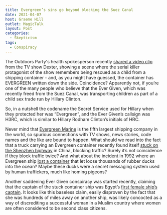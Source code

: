 ```yaml
---
title: Evergreen’s sins go beyond blocking the Suez Canal
date: 2021-04-07
host: Graeme Hill
outlet: MagicTalk
layout: Post
categories:
  - Skepticism
tags:
  - Conspiracy
---
```


The Outdoors Party's health spokesperson recently [shared a video clip](https://www.facebook.com/tracy.livingston.14/posts/3617057235086350) from the TV show Dexter, showing a scene where the serial killer protagonist of the show remembers being rescued as a child from a shipping container - and, as you might have guessed, the container has EVERGREEN written down the side. Coincidence? Apparently not, if you’re one of the many people who believe that the Ever Given, which was recently freed from the Suez Canal, was transporting children as part of a child sex trade run by Hillary Clinton.

<!-- more -->

So, in a nutshell the codename the Secret Service used for Hillary when they protected her was “Evergreen”, and the Ever Given’s callsign was H3RC, which is similar to Hillary Rodham Clinton’s initials of HRC.

Never mind that [Evergreen Marine](https://en.wikipedia.org/wiki/Evergreen_Marine) is the fifth largest shipping company in the world, so spurious connections with TV shows, news stories, code names and the like are bound to happen. What should we read into the fact that a truck carrying an Evergreen container recently found itself [stuck on the Shenzhen highway](https://www.nzherald.co.nz/world/first-ship-now-truck-carrying-evergreen-container-in-china-causes-traffic-jam-goes-viral/6U6W7MSNEPIFQTJSPAYUO4IIYM/) in China, blocking traffic? Surely it’s not coincidence if they block traffic twice? And what about the incident in 1992 where an Evergreen ship [lost a container](https://www.businessinsider.in/science/news/the-company-behind-the-suez-canal-blockage-once-spilled-28800-plastic-toys-into-the-ocean-in-the-1990s/articleshow/81708512.cms) that let loose thousands of rubber ducks into the ocean? Maybe these ducks were a secret messaging system used by human traffickers, much like homing pigeons?

Another saddening Ever Given conspiracy was started recently, claiming that the captain of the stuck container ship was Egypt’s [first female ship’s captain](https://www.bbc.com/news/world-middle-east-56615521). It looks like this baseless claim, easily disproven by the fact that she was hundreds of miles away on another ship, was likely concocted as a way of discrediting a successful woman in a Muslim country where women are often considered to be second class citizens.
